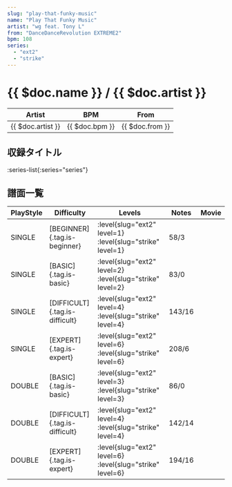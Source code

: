 ```yaml
---
slug: "play-that-funky-music"
name: "Play That Funky Music"
artist: "wg feat. Tony L"
from: "DanceDanceRevolution EXTREME2"
bpm: 108
series:
  - "ext2"
  - "strike"
---
```


# {{ $doc.name }} / {{ $doc.artist }}

|Artist|BPM|From|
|------|---|----|
|{{ $doc.artist }}|{{ $doc.bpm }}|{{ $doc.from }}|

## 収録タイトル

:series-list{:series="series"}

## 譜面一覧

|PlayStyle|Difficulty|Levels|Notes|Movie|
|---------|----------|------|-----|-----|
|SINGLE|[BEGINNER]{.tag.is-beginner}|<div class="field is-grouped is-grouped-multiline">:level{slug="ext2" level=1} :level{slug="strike" level=1}</div>|58/3||
|SINGLE|[BASIC]{.tag.is-basic}|<div class="field is-grouped is-grouped-multiline">:level{slug="ext2" level=2} :level{slug="strike" level=2}</div>|83/0||
|SINGLE|[DIFFICULT]{.tag.is-difficult}|<div class="field is-grouped is-grouped-multiline">:level{slug="ext2" level=4} :level{slug="strike" level=4}</div>|143/16||
|SINGLE|[EXPERT]{.tag.is-expert}|<div class="field is-grouped is-grouped-multiline">:level{slug="ext2" level=6} :level{slug="strike" level=6}</div>|208/6||
|DOUBLE|[BASIC]{.tag.is-basic}|<div class="field is-grouped is-grouped-multiline">:level{slug="ext2" level=3} :level{slug="strike" level=3}</div>|86/0||
|DOUBLE|[DIFFICULT]{.tag.is-difficult}|<div class="field is-grouped is-grouped-multiline">:level{slug="ext2" level=4} :level{slug="strike" level=4}</div>|142/14||
|DOUBLE|[EXPERT]{.tag.is-expert}|<div class="field is-grouped is-grouped-multiline">:level{slug="ext2" level=6} :level{slug="strike" level=6}</div>|194/16||
